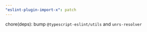 ```yaml
---
"eslint-plugin-import-x": patch
---
```


chore(deps): bump `@typescript-eslint/utils` and `unrs-resolver`
